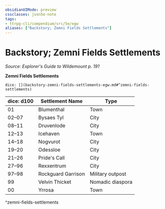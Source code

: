 ```yaml
---
obsidianUIMode: preview
cssclasses: json5e-note
tags:
- ttrpg-cli/compendium/src/5e/egw
aliases: ["Backstory; Zemni Fields Settlements"]
---
```

# Backstory; Zemni Fields Settlements
*Source: Explorer's Guide to Wildemount p. 191* 

**Zemni Fields Settlements**

`dice: [](backstory-zemni-fields-settlements-egw.md#^zemni-fields-settlements)`

| dice: d100 | Settlement Name | Type |
|------------|-----------------|------|
| 01 | Blumenthal | Town |
| 02–07 | Bysaes Tyl | City |
| 08–11 | Druvenlode | City |
| 12–13 | Icehaven | Town |
| 14–18 | Nogvurot | City |
| 19–20 | Odessloe | City |
| 21–26 | Pride's Call | City |
| 27–96 | Rexxentrum | City |
| 97–98 | Rockguard Garrison | Military outpost |
| 99 | Velvin Thicket | Nomadic diaspora |
| 00 | Yrrosa | Town |
^zemni-fields-settlements